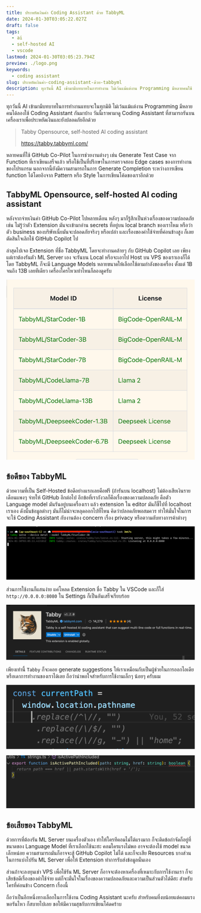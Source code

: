 ```yaml
---
title: ประหยัดเงินค่า Coding Assistant ด้วย TabbyML
date: 2024-01-30T03:05:22.027Z
draft: false
tags:
  - ai
  - self-hosted AI
  - vscode
lastmod: 2024-01-30T03:05:23.794Z
preview: ./logo.png
keywords:
  - coding assistant
slug: ประหยัดเงินค่า-coding-assistant-ด้วย-tabbyml
description: ทุกวันนี้ AI เข้ามามีบทบาทในการทำงาน ไม่เว้นแม้แต่งาน Programming มีหลายคนใช้ Coding Assistant ช่วยทำงาน วันนี้เราพามาดู Coding Assistant ที่สามารถรันบนเครื่องเราเพื่อประหยัดเงินและยังปลอดภัยอีกด้วย
---
```


ทุกวันนี้ AI เข้ามามีบทบาทในการทำงานแทบจะในทุกมิติ ไม่เว้นแม้แต่งาน Programming มีหลายคนได้ลองใช้ Coding Assistant กันมาบ้าง วันนี้เราพามาดู Coding Assistant ที่สามารถรันบนเครื่องเราเพื่อประหยัดเงินและยังปลอดภัยอีกด้วย

> Tabby
> Opensource, self-hosted AI coding assistant
>
> https://tabby.tabbyml.com/

หลายคนที่ใช้ GitHub Co-Pilot ในการช่วยงานต่างๆ เช่น Generate Test Case จาก Function ที่เราเขียนเสร็จแล้ว หรือใช้เป็นที่ปรึกษาในการตรวจสอบ Edge cases ของการทำงานของโปรแกรม นอกจากนี้ยังมีความสามารถในการ Generate Completion ระหว่างการเขียน function ได้โดยอิงจาก Pattern หรือ Style ในการเขียนโค้ดของเราอีกด้วย

## TabbyML Opensource, self-hosted AI coding assistant

หลังจากจ่ายเงินค่า GitHub Co-Pilot ไปหลายเดือน หลังๆ มาก็รู้สึกเป็นห่วงเรื่องของความปลอดภัย เช่น ไม่รู้ว่าตัว Extension มันจะเข้ามาอ่าน secrets ที่อยู่บน local branch ของเราไหม หรือว่าตัว business ของบริษัทเนี่ยมันจะปลอดภัยจริงๆ หรือเปล่า และเรื่องของค่าใช้จ่ายที่ค่อนข้างสูง ก็เลยตัดสินใจเลิกใช้ GitHub Copilot ไป

ล่าสุดไปเจอ Extension ที่ชื่อ TabbyML โดยจะทำงานคล้ายๆ กับ GitHub Copilot เลย เพียงแต่เราต้องรันตัว ML Server เอง จะรันบน Local หรือจะเอาไป Host บน VPS ของเราเองก็ได้ โดย TabbyML ก็จะมี Language Models หลายขนาดให้เลือกใช้ตามกำลังของเครื่อง ตั้งแต่ 1B จนถึง 13B เลยทีเดียว เครื่องใครไหวเท่าไหนก็ลองดูครับ

![TabbyML Language Models](./lang-models.png)

## ข้อดีของ TabbyML

ด้วยความที่เป็น Self-Hosted ข้อดีอย่างแรกเลยคือฟรี (ถ้ารันบน localhost) ไม่ต้องเสียเงินรายเดือนแพงๆ จ่ายให้ GitHub อีกต่อไป อีกข้อที่เรากังวลก็คือเรื่องของความปลอดภัย คือตัว Language model มันรันอยู่บนเครื่องเรา แล้ว extension ใน editor มันก็ชี้ไปที่ localhost เราเอง ดังนั้นข้อมูลต่างๆ มันก็ไม่น่าจะหลุดออกไปที่ไหน คิดว่าปลอดภัยพอสมควร ทำให้มั่นใจในการจะใช้ Coding Assistant กับงานต้อง concern เรื่อง privacy หรือตวามลับทางการค้าต่างๆ

![TabbyML Server Running on Local Machine](./local-llama-server.png)

ส่วนการใช้งานก็แสนง่าย แค่โหลด Extension ชื่อ Tabby ใน VSCode และก็ใส่ `http://0.0.0.0:8080` ใน Settings ก็เป็นอันเสร็จเรียบร้อย

![Tabby VSCode Extension](./vscode-extension.png)

เพียงเท่านี้ `Tabby` ก็จะคอย generate suggestions ให้เราเหมือนกับเป็นผู้ช่วยในการออกไอเดียหรือเดาการทำงานของเราได้เลย ถือว่าน่าพอใจสำหรับการใช้งานเล็กๆ น้อยๆ ครับผม

![Tabby Suggestions](./tabby-suggestions.png)

![Tabby Suggestions 2](./tabby-suggestions-2.png)

## ข้อเสียของ TabbyML

ด้วยการที่ต้องรัน ML Server บนเครื่องตัวเอง ทำให้ใครทีคอมไม่ได้แรงมาก ก็จะติดข้อกำจัดก็อยู่ที่ขนาดของ Language Model ที่เราเลือกใช้นะฮะ คอมใครแรงไม่พอ อาจจะต้องใช้ model ขนาดเล็กหน่อย ความสามารถมันก็อาจจะสู้ GitHub Copilot ไม่ได้ และก็จะเสีย Resources บางส่วนในการแบ่งไปรัน ML Server เพื่อให้ Extension ทำการรับส่งข้อมูลนั่นเอง

ส่วนถ้าจะลงทุนเช่า VPS เพื่อใช้รัน ML Server ก็อาจจะต้องหาเครื่องที่เหมาะกับการใช้งานเรา ก็จะเสียข้อดีเรื่องของค่าใช้จ่าย แต่ก็จะมั่นใจในเรื่องของความปลอดภัยและความเป็นส่วนตัวได้ดีฮะ สำหรับใครที่ค่อนข้าง Concern เรื่องนี้

ถือว่าเป็นอีกหนึ่งทางเลือกในการใช้งาน Coding Assistant นะครับ สำหรับคนที่งบน้อยแต่คอมแรง พอรันไหว ก็สบายไปเลย ขอให้มีความสุขกับการเขียนโค้ดคร้าบ
